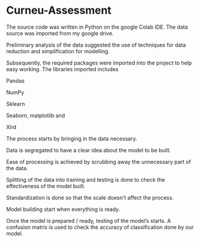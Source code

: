 # Curneu-Assessment

The source code was written in Python on the google Colab IDE. The data source was imported from my google drive. 

Preliminary analysis of the data suggested the use of techniques for data reduction and simplification for modelling. 

Subsequently, the required packages were imported into the project to help easy working. The libraries imported includes 

Pandas 

NumPy 

Sklearn 

Seaborn, matplotlib and 

Xlrd 

The process starts by bringing in the data necessary. 

Data is segregated to have a clear idea about the model to be built. 

Ease of processing is achieved by scrubbing away the unnecessary part of the data. 

Splitting of the data into training and testing is done to check the effectiveness of the model built. 

Standardization is done so that the scale doesn't affect the process. 

Model building start when everything is ready. 

Once the model is prepared / ready, testing of the model’s starts. A confusion matrix is used to check the accuracy of classification done by our model. 

 
